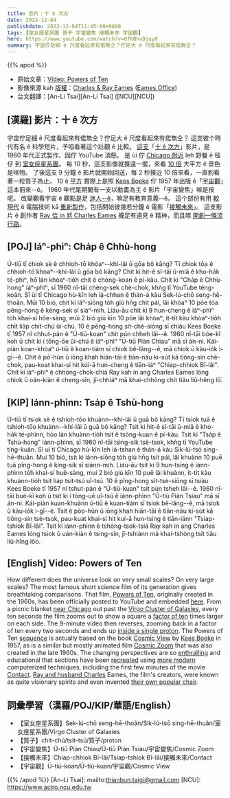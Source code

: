 ```yaml
---
title: 影片：十 ê 次方
date: 2022-12-04
publishdate: 2022-12-04T11:45:00+0800
tags: [室女座星系團 質子 宇宙變焦 接觸未來 宇宙觀]
hero: https://www.youtube.com/watch?v=0fKBhvDjuy0
summary: 宇宙佇足細 ê 尺度看起來有偌無仝？佇足大 ê 尺度看起來有偌無仝？
---
```


{{% apod %}}

- 原始文章：[Video: Powers of Ten](https://apod.nasa.gov/apod/ap221204.html)
- 影像來源 kah [版權][copyright]：[Charles & Ray Eames](https://en.wikipedia.org/wiki/Charles_and_Ray_Eames) ([Eames Office](https://www.eamesoffice.com/))
- 台文翻譯：[An-Li Tsai][An-Li Tsai] ([NCU][NCU])

## [漢羅] 影片：十 ê 次方
宇宙佇足細 ê 尺度看起來有偌無仝？佇足大 ê 尺度看起來有偌無仝？
這支彼个時代有名 ê 科學短片，予咱看著這个壯觀 ê 比較。
[這支][here]「[十 ê 次方][Powers of Ten]」影片，是 1960 年代正式製作、囥佇 YouTube 頂懸。
是 ùi 佇 [Chicago 附近][near Chicago] leh 野餐 ê 毯仔 到 [室女座星系團][Virgo Cluster of Galaxies t]。
每 10 秒，這支影像就搝遠一擺，來看 [10 倍][factor of ten] 大平方 ê 景色是啥物。
了後這支 9 分鐘 ê 影片就開始回送，每 2 秒搝近 10 倍來看，一直到看著一粒質子為止。
10 ê [平方][sequence] 實際上是照 [Kees Boeke] 佇 1957 年出版 ê「[宇宙觀][Cosmic View]」這本冊來--ê。
1960 年代尾期閣有一支以動畫為主 ê 影片「宇宙變焦」嘛是按呢。
改變觀看宇宙 ê 觀點是足 [迷人--ê][enthralling]，嘛足有教育意義--ê。
這个部份有用 [較現代][more modern] ê 電腦技術 kā [重新製作][recreated]，包括開始彼幾若分鐘 ê 電影「[接觸未來][Contact]」。
這支影片 ê 創作者 [Ray 佮 in 尪 Charles Eames][Ray and husband Charles] 攏足有遠見 ê 精神，而且嘛 [開創一條流行路][their own popular chair]。


## [POJ] Iáⁿ-phìⁿ: Cha̍p ê Chhù-hong
Ú-tiū tī chiok sè ê chhioh-tō͘ khòaⁿ--khí-lâi ū gōa bô kāng? Tī chiok tōa ê chhioh-tō͘ khòaⁿ--khí-lâi ū gōa bô kāng?
Chit ki hit-ê sî-tāi ū-miâ ê kho-ha̍k té-phìⁿ, hō͘ lán khòaⁿ-tio̍h chit ê chòng-koan ê pí-kàu.
Chit ki "Cha̍p ê Chhù-hong" iáⁿ-phìⁿ, sī 1960 nî-tāi chèng-sek chè-chok, khǹg tī YouTube téng-koân.
Sī ùi tī Chicago hù-kīn leh iá-chhan ê thán-á kàu Sek-lú-chō seng-hē-thoân.
Múi 10 bió, chit ki iáⁿ-siōng to̍h giú hn̄g chi̍t pái, lâi khòaⁿ 10 pōe tōa pêng-hong ê kéng-sek sī siáⁿ-mih.
Liáu-āu chit ki 9 hun-cheng ê iáⁿ-phìⁿ to̍h khai-sí hôe-sàng, múi 2 bió giú kīn 10 pōe lâi khòaⁿ, it-ti̍t kàu khòaⁿ-tio̍h chi̍t lia̍p chit-chú ûi-chú.
10 ê pêng-hong si̍t-chè-siōng sī chiàu Kees Boeke tī 1957 nî chhut-pán ê "Ú-tiū-koan" chit pún chheh lâi--ê.
1960 nî-tāi bóe-kî koh ū chit ki í tōng-ōe ûi-chú ê iáⁿ-phìⁿ "Ú-tiū Piàn Chiau" mā sī án-ni.
Kái-piàn koan-khòaⁿ ú-tiū ê koan-tiám sī chiok bê-lâng--ê, mā chiok ū kàu-io̍k ì-gī--ê.
Chit ê pō͘-hūn ū iōng khah hiān-tāi ê tiān-náu ki-su̍t kā tiông-sin chè-chok, pau-koat khai-sí hit kúi-ā hun-cheng ê tiān-iáⁿ "Chiap-chhiok Bī-lâi".
Chit ki iáⁿ-phìⁿ ê chhòng-chok-chiá Ray kah in ang Charles Eames lóng chiok ū oán-kiàn ê cheng-sîn, jî-chhiáⁿ mā khai-chhòng chi̍t tiâu liû-hêng lō͘.

## [KIP]  Iánn-phìnn: Tsa̍p ê Tshù-hong
Ú-tiū tī tsiok sè ê tshioh-tōo khuànn--khí-lâi ū guā bô kāng? Tī tsiok tuā ê tshioh-tōo khuànn--khí-lâi ū guā bô kāng?
Tsit ki hit-ê sî-tāi ū-miâ ê kho-ha̍k té-phìnn, hōo lán khuànn-tio̍h tsit ê tsòng-kuan ê pí-kàu.
Tsit ki "Tsa̍p ê Tshù-hong" iánn-phìnn, sī 1960 nî-tāi tsìng-sik tsè-tsok, khǹg tī YouTube tíng-kuân.
Sī uì tī Chicago hù-kīn leh iá-tshan ê thán-á kàu Sik-lú-tsō sing-hē-thuân.
Muí 10 bió, tsit ki iánn-siōng to̍h giú hn̄g tsi̍t pái, lâi khuànn 10 puē tuā pîng-hong ê kíng-sik sī siánn-mih.
Liáu-āu tsit ki 9 hun-tsing ê iánn-phìnn to̍h khai-sí huê-sàng, muí 2 bió giú kīn 10 puē lâi khuànn, it-ti̍t kàu khuànn-tio̍h tsi̍t lia̍p tsit-tsú uî-tsú.
10 ê pîng-hong si̍t-tsè-siōng sī tsiàu Kees Boeke tī 1957 nî tshut-pán ê "Ú-tiū-kuan" tsit pún tsheh lâi--ê.
1960 nî-tāi bué-kî koh ū tsit ki í tōng-uē uî-tsú ê iánn-phìnn "Ú-tiū Piàn Tsiau" mā sī án-ni.
Kái-piàn kuan-khuànn ú-tiū ê kuan-tiám sī tsiok bê-lâng--ê, mā tsiok ū kàu-io̍k ì-gī--ê.
Tsit ê pōo-hūn ū iōng khah hiān-tāi ê tiān-náu ki-su̍t kā tiông-sin tsè-tsok, pau-kuat khai-sí hit kuí-ā hun-tsing ê tiān-iánn "Tsiap-tshiok Bī-lâi".
Tsit ki iánn-phìnn ê tshòng-tsok-tsiá Ray kah in ang Charles Eames lóng tsiok ū uán-kiàn ê tsing-sîn, jî-tshiánn mā khai-tshòng tsi̍t tiâu liû-hîng lōo.

## [English] Video: Powers of Ten
How different does the universe look on very small scales?
On very large scales?
The most famous short science film of its generation gives breathtaking comparisons.
That film, [Powers of Ten][Powers of Ten], originally created in the 1960s, has been officially posted to YouTube and embedded [here][here].
From a picnic blanket [near Chicago][near Chicago] out past the [Virgo Cluster of Galaxies][Virgo Cluster of Galaxies e], every ten seconds the film zooms out to show a square a [factor of ten][factor of ten] times larger on each side.
The 9-minute video then reverses, zooming back in a factor of ten every two seconds and ends up [inside a single proton][inside a single proton].
The Powers of Ten [sequence][sequence] is actually based on the book [Cosmic View][Cosmic View] by [Kees Boeke][Kees Boeke] in 1957, as is a similar but mostly animated film [Cosmic Zoom][Cosmic Zoom] that was also created in the late 1960s.
The changing perspectives are so [enthralling][enthralling] and educational that sections have been [recreated][recreated] using [more modern][more modern] computerized techniques, including the first few minutes of the movie [Contact][Contact].
[Ray and husband Charles][Ray and husband Charles] Eames, the film's creators, were known as quite visionary spirits and even invented [their own popular chair][their own popular chair].
   
## 詞彙學習（漢羅/POJ/KIP/華語/English）
- 【室女座星系團】Sek-lú-chō seng-hē-thoân/Sik-lú-tsō sing-hē-thuân/室女座星系團/Virgo Cluster of Galaxies
- 【質子】chit-chú/tsit-tsú/質子/proton
- 【宇宙變焦】Ú-tiū Piàn Chiau/Ú-tiū Piàn Tsiau/宇宙變焦/Cosmic Zoom
- 【接觸未來】Chiap-chhiok Bī-lâi/Tsiap-tshiok Bī-lâi/接觸未來/Contact
- 【宇宙觀】Ú-tiū-koan/Ú-tiū-kuan/宇宙觀/Cosmic View




{{% /apod %}}
[An-Li Tsai]: mailto:thianbun.taigi@gmail.com
[NCU]: https://www.astro.ncu.edu.tw

[copyright]: https://apod.nasa.gov/apod/fap/lib/about_apod.html#srapply
[License]: https://creativecommons.org/licenses/by/2.0/

[Powers of Ten]:https://en.wikipedia.org/wiki/Powers_of_Ten_(film)
[here]:http://www.youtube.com/watch?v=0fKBhvDjuy0
[near Chicago]:https://apod.nasa.gov/apod/ap050724.html
[Virgo Cluster of Galaxies e]:https://apod.nasa.gov/apod/ap220615.html
[Virgo Cluster of Galaxies t]:https://apod.tw/daily/20220615/
[factor of ten]:https://www.quora.com/What-does-it-mean-to-increase-something-by-a-factor-of-10-and-reduce-something-by-a-factor-of-10
[inside a single proton]:https://www.quantamagazine.org/inside-the-proton-the-most-complicated-thing-imaginable-20221019/
[sequence]:https://www.eamesoffice.com/the-work/powers-of-ten-a-rough-sketch/
[Cosmic View]:https://en.wikipedia.org/wiki/Cosmic_View
[Kees Boeke]:https://en.wikipedia.org/wiki/Kees_Boeke
[Cosmic Zoom]:https://en.wikipedia.org/wiki/Cosmic_Zoom
[enthralling]:https://www.catit.com/wp-content/uploads/2021/04/All-you-need-to-become-your-cats-hero-5.jpg
[recreated]:http://micro.magnet.fsu.edu/primer/java/scienceopticsu/powersof10/
[more modern]:https://htwins.net/scale2/
[Contact]:http://www.youtube.com/watch?v=kNAUR7NQCLA
[Ray and husband Charles]:http://en.wikipedia.org/wiki/Charles_and_Ray_Eames
[their own popular chair]:https://en.wikipedia.org/wiki/Eames_Lounge_Chair_Wood

